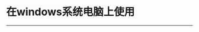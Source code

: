 # 在windows系统电脑上使用

---

<DocCard :cards="[
  {
    title: '有线通话翻译耳机使用说明',
    description: '',
    avatar: '/img/安卓_手机.png',
    path: '/readme/windows-c1'
  },
  {
    title: 'Al通话翻译耳机使用说明',
    description: '',
    avatar: '/img/安卓_手机.png',
    path: '/readme/windows-w1'
  },
  {
    title: '无线翻译领夹麦使用说明',
    description: '',
    avatar: '/img/安卓_手机.png',
    path: '/readme/windows-m1'
  },
      {
    title: 'AI精灵使用说明',
    description: '',
    avatar: '/img/安卓_手机.png',
    path: '/readme/windows-d1'
  }
]" />
